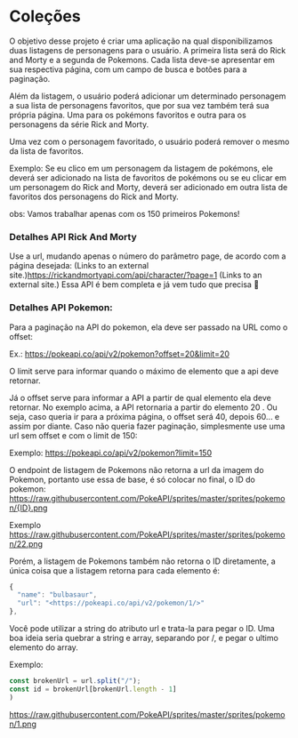 # Coleções

O objetivo desse projeto é criar uma aplicação na qual disponibilizamos duas listagens de personagens para o usuário. A primeira lista será do Rick and Morty e a segunda de Pokemons. Cada lista deve-se apresentar em sua respectiva página, com um campo de busca e botões para a paginação.

Além da listagem, o usuário poderá adicionar um determinado personagem a sua lista de personagens favoritos, que por sua vez também terá sua própria página. Uma para os pokémons favoritos e outra para os personagens da série Rick and Morty.

Uma vez com o personagem favoritado, o usuário poderá remover o mesmo da lista de favoritos.

Exemplo: Se eu clico em um personagem da listagem de pokémons, ele deverá ser adicionado na lista de favoritos de pokémons ou se eu clicar em um personagem do Rick and Morty, deverá ser adicionado em outra lista de favoritos dos personagens do Rick and Morty.

obs: Vamos trabalhar apenas com os 150 primeiros Pokemons!

### Detalhes API Rick And Morty

Use a url, mudando apenas o número do parâmetro page, de acordo com a página desejada: (Links to an external site.)https://rickandmortyapi.com/api/character/?page=1 (Links to an external site.)
Essa API é bem completa e já vem tudo que precisa 🥳

### Detalhes API Pokemon:

Para a paginação na API do pokemon, ela deve ser passado na URL como o offset:

Ex.: https://pokeapi.co/api/v2/pokemon?offset=20&limit=20

O limit serve para informar quando o máximo de elemento que a api deve retornar.

Já o offset serve para informar a API a partir de qual elemento ela deve retornar. No exemplo acima, a API retornaria a partir do elemento 20 . Ou seja, caso queria ir para a próxima página, o offset será 40, depois 60... e assim por diante. Caso não queria fazer paginação, simplesmente use uma url sem offset e com o limit de 150:

Exemplo: https://pokeapi.co/api/v2/pokemon?limit=150

O endpoint de listagem de Pokemons não retorna a url da imagem do Pokemon, portanto use essa de base, é só colocar no final, o ID do pokemon: https://raw.githubusercontent.com/PokeAPI/sprites/master/sprites/pokemon/{ID}.png

Exemplo https://raw.githubusercontent.com/PokeAPI/sprites/master/sprites/pokemon/22.png

Porém, a listagem de Pokemons também não retorna o ID diretamente, a única coisa que a listagem retorna para cada elemento é:

```javascript
{
  "name": "bulbasaur",
  "url": "<https://pokeapi.co/api/v2/pokemon/1/>"
},
```

Você pode utilizar a string do atributo url e trata-la para pegar o ID. Uma boa ideia seria quebrar a string e array, separando por /, e pegar o ultimo elemento do array.

Exemplo:

```javascript
const brokenUrl = url.split("/");
const id = brokenUrl[brokenUrl.length - 1]
)
```

https://raw.githubusercontent.com/PokeAPI/sprites/master/sprites/pokemon/1.png
